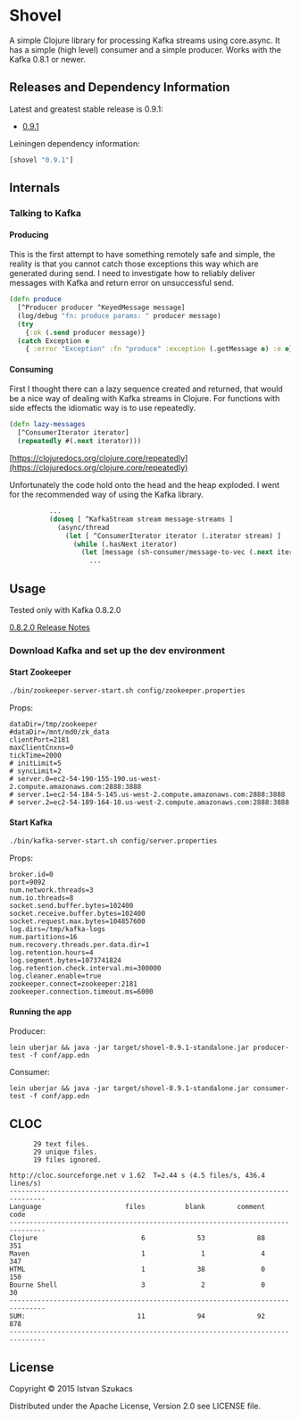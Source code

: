 # Shovel

A simple Clojure library for processing Kafka streams using core.async. It has a simple (high level) consumer
and a simple producer. Works with the Kafka 0.8.1 or newer.

## Releases and Dependency Information

Latest and greatest stable release is 0.9.1:

* [0.9.1](https://github.com/l1x/shovel/tree/0.9.1)

Leiningen dependency information:

```clojure
[shovel "0.9.1"]
```
## Internals

### Talking to Kafka

#### Producing

This is the first attempt to have something remotely safe and simple, the reality is that you cannot catch those exceptions this way which are generated during send. I need to investigate how to reliably deliver messages with Kafka and return error on unsuccessful send.

```Clojure
(defn produce
  [^Producer producer ^KeyedMessage message]
  (log/debug "fn: produce params: " producer message)
  (try
    {:ok (.send producer message)}
  (catch Exception e
    { :error "Exception" :fn "produce" :exception (.getMessage e) :e e})))
```

#### Consuming

First I thought there can a lazy sequence created and returned, that would be a nice way of dealing with Kafka streams in Clojure. For functions with side effects the idiomatic way is to use repeatedly.

```Clojure
(defn lazy-messages
  [^ConsumerIterator iterator]
  (repeatedly #(.next iterator)))
```

[https://clojuredocs.org/clojure.core/repeatedly](https://clojuredocs.org/clojure.core/repeatedly)

Unfortunately the code hold onto the head and the heap exploded. I went for the recommended way of using the Kafka library.

```Clojure
          ...
          (doseq [ ^KafkaStream stream message-streams ]
            (async/thread
              (let [ ^ConsumerIterator iterator (.iterator stream) ]
                (while (.hasNext iterator)
                  (let [message (sh-consumer/message-to-vec (.next iterator))]
                    ...
```


## Usage

Tested only with Kafka 0.8.2.0

[0.8.2.0 Release Notes](https://archive.apache.org/dist/kafka/0.8.2.0/RELEASE_NOTES.html)

### Download Kafka and set up the dev environment

#### Start Zookeeper

```bash
./bin/zookeeper-server-start.sh config/zookeeper.properties
```

Props:

```
dataDir=/tmp/zookeeper
#dataDir=/mnt/md0/zk_data
clientPort=2181
maxClientCnxns=0
tickTime=2000
# initLimit=5
# syncLimit=2
# server.0=ec2-54-190-155-190.us-west-2.compute.amazonaws.com:2888:3888
# server.1=ec2-54-184-5-145.us-west-2.compute.amazonaws.com:2888:3888
# server.2=ec2-54-189-164-10.us-west-2.compute.amazonaws.com:2888:3888
```

#### Start Kafka 

```bash
./bin/kafka-server-start.sh config/server.properties
```

Props:
```
broker.id=0
port=9092
num.network.threads=3
num.io.threads=8
socket.send.buffer.bytes=102400
socket.receive.buffer.bytes=102400
socket.request.max.bytes=104857600
log.dirs=/tmp/kafka-logs
num.partitions=16
num.recovery.threads.per.data.dir=1
log.retention.hours=4
log.segment.bytes=1073741824
log.retention.check.interval.ms=300000
log.cleaner.enable=true
zookeeper.connect=zookeeper:2181
zookeeper.connection.timeout.ms=6000
```

#### Running the app

Producer:

```
lein uberjar && java -jar target/shovel-0.9.1-standalone.jar producer-test -f conf/app.edn
```

Consumer:

```
lein uberjar && java -jar target/shovel-0.9.1-standalone.jar consumer-test -f conf/app.edn
```
## CLOC

```
      29 text files.
      29 unique files.
      19 files ignored.

http://cloc.sourceforge.net v 1.62  T=2.44 s (4.5 files/s, 436.4 lines/s)
-------------------------------------------------------------------------------
Language                     files          blank        comment           code
-------------------------------------------------------------------------------
Clojure                          6             53             88            351
Maven                            1              1              4            347
HTML                             1             38              0            150
Bourne Shell                     3              2              0             30
-------------------------------------------------------------------------------
SUM:                            11             94             92            878
-------------------------------------------------------------------------------
```

## License

Copyright © 2015 Istvan Szukacs 

Distributed under the Apache License, Version 2.0 see LICENSE file.
